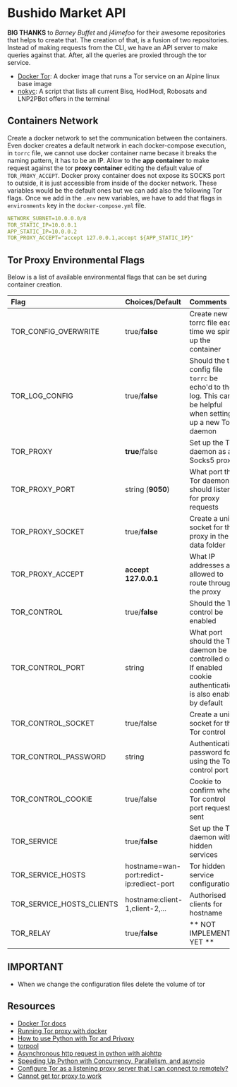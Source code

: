 # Bushido Market API
**BIG THANKS** to *Barney Buffet* and *j4imefoo* for their awesome repositories that helps to create that. The creation of that, is a fusion of two repositories.
Instead of making requests from the CLI, we have an API server to make queries against that. After, all the queries are proxied through the tor service.
- [Docker Tor](https://github.com/BarneyBuffet/docker-tor): A docker image that runs a Tor service on an Alpine linux base image
- [nokyc](https://github.com/j4imefoo/nokyc): A script that lists all current Bisq, HodlHodl, Robosats and LNP2PBot offers in the terminal
## Containers Network
Create a docker network to set the communication between the containers. Even docker creates a default network in each docker-compose execution, in `torrc` file, we cannot use docker container name becase it breaks the naming pattern, it has to be an IP.
Allow to the **app container** to make request against the tor **proxy container** editing the default value of `TOR_PROXY_ACCEPT`. Docker proxy container does not expose its SOCKS port to outside, it is just accessible from inside of the docker network.
These variables would be the default ones but we can add also the following Tor flags. Once we add in the `.env` new variables, we have to add that flags in `environments` key in the `docker-compose.yml` file.
```yaml
NETWORK_SUBNET=10.0.0.0/8
TOR_STATIC_IP=10.0.0.1
APP_STATIC_IP=10.0.0.2
TOR_PROXY_ACCEPT="accept 127.0.0.1,accept ${APP_STATIC_IP}"
```
## Tor Proxy Environmental Flags

Below is a list of available environmental flags that can be set during container creation.

| Flag | Choices/Default | Comments |
|:-----|:----------------|:---------|
| TOR_CONFIG_OVERWRITE | true/__false__ | Create new torrc file each time we spin up the container |
| TOR_LOG_CONFIG | true/__false__ | Should the tor config file `torrc` be echo'd to the log. This can be helpful when setting up a new Tor daemon |
| TOR_PROXY      | __true__/false | Set up the Tor daemon as a Socks5 proxy |
| TOR_PROXY_PORT | string (__9050__) | What port the Tor daemon should listen to for proxy requests |
| TOR_PROXY_SOCKET| true/__false__ | Create a unix socket for the proxy in the data folder |
| TOR_PROXY_ACCEPT | __accept 127.0.0.1__ | What IP addresses are allowed to route through the proxy |
| TOR_CONTROL | true/__false__ | Should the Tor control be enabled |
| TOR_CONTROL_PORT | string | What port should the Tor daemon be controlled on. If enabled cookie authentication is also enabled by default |
| TOR_CONTROL_SOCKET | true/false | Create a unix socket for the Tor control |
| TOR_CONTROL_PASSWORD | string | Authentication password for using the Tor control port |
| TOR_CONTROL_COOKIE | true/false | Cookie to confirm when Tor control port request sent |
| TOR_SERVICE | true/__false__ | Set up the Tor daemon with hidden services |
| TOR_SERVICE_HOSTS | hostname=wan-port:redict-ip:rediect-port | Tor hidden service configuration |
| TOR_SERVICE_HOSTS_CLIENTS | hostname:client-1,client-2,... | Authorised clients for hostname |
| TOR_RELAY | true/__false__ | ** NOT IMPLEMENTED YET ** |

## IMPORTANT
- When we change the configuration files delete the volume of tor

## Resources
- [Docker Tor docs](https://barneybuffet.github.io/docker-tor/)
- [Running Tor proxy with docker](https://dev.to/nabarun/running-tor-proxy-with-docker-56n9)
- [How to use Python with Tor and Privoxy](https://gist.github.com/DusanMadar/8d11026b7ce0bce6a67f7dd87b999f6b)
- [torpool](https://github.com/u1234x1234/torpool)
- [Asynchronous http request in python with aiohttp](https://www.twilio.com/blog/asynchronous-http-requests-in-python-with-aiohttp)
- [Speeding Up Python with Concurrency, Parallelism, and asyncio](https://testdriven.io/blog/concurrency-parallelism-asyncio/)
- [Configure Tor as a listening proxy server that I can connect to remotely?](https://superuser.com/questions/458491/configure-tor-as-a-listening-proxy-server-that-i-can-connect-to-remotely)
- [Cannot get tor proxy to work](https://forum.openwrt.org/t/cant-get-tor-socks-proxy-to-work/64142)
